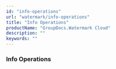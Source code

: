 ```yaml
---
id: "info-operations"
url: "watermark/info-operations"
title: "Info Operations"
productName: "GroupDocs.Watermark Cloud"
description: ""
keywords: ""
---
```


### Info Operations ###



